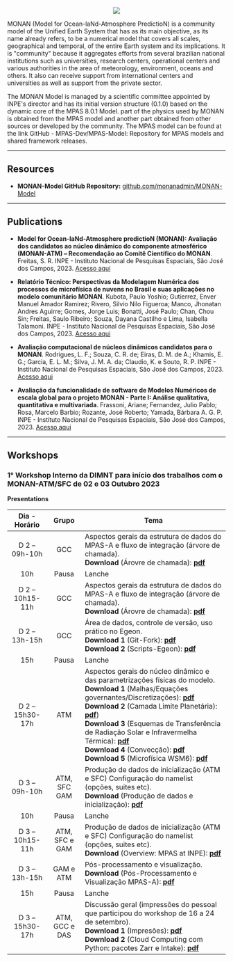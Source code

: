 
<p style="text-align: center">
<img src=![image](https://github.com/monanadmin/monanadmin.github.io/assets/41485190/3a1af685-e0dc-4c62-8c4b-d57df74c3066)>
</p>

MONAN (Model for Ocean-laNd-Atmosphere PredictioN) is a community model of the Unified Earth System that has as its main objective, as its name already refers, to be a numerical model that covers all scales, geographical and temporal, of the entire Earth system and its implications. It is "community" because it aggregates efforts from several brazilian national institutions such as universities, research centers, operational centers and various authorities in the area of meteorology, environment, oceans and others. It also can receive support from international centers and universities as well as support from the private sector.

The MONAN Model is managed by a scientific committee appointed by INPE's director and has its initial version structure (0.1.0) based on the dynamic core of the MPAS 8.0.1 Model. part of the physics used by MONAN is obtained from the MPAS model and another part obtained from other sources or developed by the community. The MPAS model can be found at the link GitHub - MPAS-Dev/MPAS-Model: Repository for MPAS models and shared framework releases.

***

## Resources

- **MONAN-Model GitHub Repository:** [github.com/monanadmin/MONAN-Model](https://github.com/monanadmin/MONAN-Model)

***

## Publications

- **Model for Ocean-laNd-Atmosphere predictioN (MONAN): Avaliação dos candidatos ao núcleo dinâmico do componente atmosférico (MONAN-ATM) – Recomendação ao Comitê Científico do MONAN**. Freitas, S. R. INPE - Instituto Nacional de Pesquisas Espaciais, São José dos Campos, 2023. [Acesso aqui](http://urlib.net/ibi/8JMKD3MGP3W34T/49MKML8)

- **Relatório Técnico: Perspectivas da Modelagem Numérica dos processos de microfísica de nuvens no Brasil e suas aplicações no modelo comunitário MONAN**. Kubota, Paulo Yoshio; Gutierrez, Enver Manuel Amador Ramirez; Rivero, Silvio Nilo Figueroa; Manco, Jhonatan Andres Aguirre; Gomes, Jorge Luis; Bonatti, José Paulo; Chan, Chou Sin; Freitas, Saulo Ribeiro; Souza, Dayana Castilho e Lima, Isabella Talamoni. INPE - Instituto Nacional de Pesquisas Espaciais, São José dos Campos, 2023. [Acesso aqui](http://urlib.net/ibi/8JMKD3MGP3W34T/49RSTC5)

- **Avaliação computacional de núcleos dinâmicos candidatos para o MONAN**. Rodrigues, L. F.; Souza, C. R. de; Eiras, D. M. de A.; Khamis, E. G.; Garcia, E. L. M.; Silva, J. M. A. da; Claudio, K. e Souto, R. P. INPE - Instituto Nacional de Pesquisas Espaciais, São José dos Campos, 2023. [Acesso aqui](http://urlib.net/ibi/8JMKD3MGP3W34T/49MKMSS)

- **Avaliação da funcionalidade de software de Modelos Numéricos de escala global para o projeto MONAN - Parte I: Análise qualitativa, quantitativa e multivariada**. Frassoni, Ariane; Fernandez, Julio Pablo; Rosa, Marcelo Barbio; Rozante, José Roberto; Yamada, Bárbara A. G. P. INPE - Instituto Nacional de Pesquisas Espaciais, São José dos Campos, 2023. [Acesso aqui](https://github.com/monanadmin/monanadmin.github.io/blob/main/publications/publicacao-aval-mpas-fv3.pdf)

***

## Workshops

### 1° Workshop Interno da DIMNT para início dos trabalhos com o MONAN-ATM/SFC de 02 e 03 Outubro 2023

**Presentations**

| Dia - Horário | Grupo | Tema |
| :---: | :---: | - |
| D 2 – 09h-10h | GCC |Aspectos gerais da estrutura de dados do MPAS-A e fluxo de integração (árvore de chamada). <br>**Download** (Árovre de chamada): [**pdf**](http://dataserver.cptec.inpe.br/dataserver_dimnt/monan/workshop_2023_10_02e03/GCC%20-%20App%20Estrutura%20de%20Chamadas%20MPAS.pdf)|
| 10h |Pausa | Lanche |
| D 2 – 10h15-11h | GCC |Aspectos gerais da estrutura de dados do MPAS-A e fluxo de integração (árvore de chamada). <br>**Download** (Árovre de chamada): [**pdf**](http://dataserver.cptec.inpe.br/dataserver_dimnt/monan/workshop_2023_10_02e03/GCC%20-%20App%20Estrutura%20de%20Chamadas%20MPAS.pdf) |
| D 2 – 13h-15h | GCC |Área de dados, controle de versão, uso prático no Egeon. <br>**Download 1** (Git-Fork): [**pdf**](http://dataserver.cptec.inpe.br/dataserver_dimnt/monan/workshop_2023_10_02e03/GCC%20-%20App%20GitHub%20-%20Fork-clone-branch-monan-1.pdf) <br>**Download 2** (Scripts-Egeon): [**pdf**](http://dataserver.cptec.inpe.br/dataserver_dimnt/monan/workshop_2023_10_02e03/MONAN_v.0.2.1_QuickStart.pdf)
| 15h | Pausa | Lanche |
| D 2 – 15h30-17h | ATM |Aspectos gerais do núcleo dinâmico e das parametrizações físicas do modelo. <br>**Download 1** (Malhas/Equações governantes/Discretizações): [**pdf**](http://dataserver.cptec.inpe.br/dataserver_dimnt/monan/workshop_2023_10_02e03/WorkShop_MONOAN_DINAMICA_Final_Kubota.pdf) <br>**Download 2** (Camada Limite Planetária): [**pdf**](http://dataserver.cptec.inpe.br/dataserver_dimnt/monan/workshop_2023_10_02e03/WorkShop_MONOAN_PBLYSU_Final_Kubota.pdf)) <br>**Download 3** (Esquemas de Transferência de Radiação Solar e Infravermelha Térmica): [**pdf**](http://dataserver.cptec.inpe.br/dataserver_dimnt/monan/workshop_2023_10_02e03/WorkShop_MONOAN_RRTMG_Final_Kubota.pdf) <br>**Download 4** (Convecção): [**pdf**](http://dataserver.cptec.inpe.br/dataserver_dimnt/monan/workshop_2023_10_02e03/Conveccao_profunda_Jhonatan.pdf) <br>**Download 5** (Microfísica WSM6): [**pdf**](http://dataserver.cptec.inpe.br/dataserver_dimnt/monan/workshop_2023_10_02e03/Apresentacao_WSM6_JorgeGomes_02102023_MONAN.pdf) | |
| D 3 – 09h-10h | ATM, SFC GAM |Produção de dados de inicialização (ATM e SFC) Configuração do namelist (opções, suites etc). <br>**Download** (Produção de dados e inicialização): [**pdf**](http://dataserver.cptec.inpe.br/dataserver_dimnt/monan/workshop_2023_10_02e03/Produ%c3%a7%c3%a3o%20de%20dados%20Inicializa%c3%a7%c3%a3o_%20Enver.pdf) |
| 10h | Pausa | Lanche |
| D 3 – 10h15-11h | ATM, SFC e GAM | Produção de dados de inicialização (ATM e SFC) Configuração do namelist (opções, suites etc). <br>**Download** (Overview: MPAS at INPE): [**pdf**](http://dataserver.cptec.inpe.br/dataserver_dimnt/monan/workshop_2023_10_02e03/Overview_MONAN_JPRF_Oct2023_Pablo.pdf) |
| D 3 – 13h-15h | GAM e ATM | Pós-processamento e visualização. <br>**Download** (Pós-Processamento e Visualização MPAS-A): [**pdf**](http://dataserver.cptec.inpe.br/dataserver_dimnt/monan/workshop_2023_10_02e03/Pos-processamento_%20JoaoGerd.pdf) |
| 15h | Pausa | Lanche |
| D 3 – 15h30-17h | ATM, GCC e DAS | Discussão geral (impressões do pessoal que participou do workshop de 16 a 24 de setembro). <br>**Download 1** (Impresões): [**pdf**](http://dataserver.cptec.inpe.br/dataserver_dimnt/monan/workshop_2023_10_02e03/Presentation_Sapucci_MPAS-JEDI-Tutorial.pdf) <br>**Download 2** (Cloud Computing com Python: pacotes Zarr e Intake): [**pdf**](http://dataserver.cptec.inpe.br/dataserver_dimnt/monan/workshop_2023_10_02e03/Cloud%20Computing%20com%20Python%20-%20pacotes%20Zarr%20e%20Intake%20-%20carlos.pdf) |
